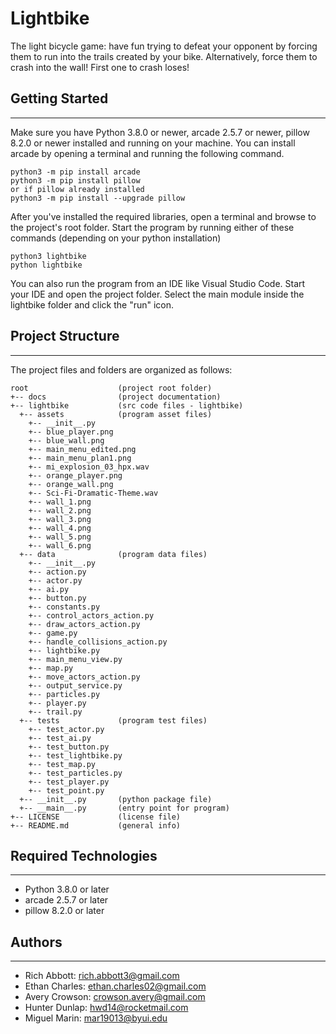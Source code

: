 # Lightbike
The light bicycle game: have fun trying to defeat your opponent by forcing 
them to run into the trails created by your bike. Alternatively, force them 
to crash into the wall! First one to crash loses!

## Getting Started
---
Make sure you have Python 3.8.0 or newer, arcade 2.5.7 or newer, pillow 8.2.0 or newer installed 
and running on your machine. You can install arcade by opening a terminal 
and running the following command.
```
python3 -m pip install arcade
python3 -m pip install pillow
or if pillow already installed
python3 -m pip install --upgrade pillow
```
After you've installed the required libraries, open a terminal and browse to the 
project's root folder. Start the program by running either of these commands (depending 
on your python installation)
```
python3 lightbike
python lightbike
```
You can also run the program from an IDE like Visual Studio Code. Start your IDE 
and open the project folder. Select the main module inside the lightbike folder and 
click the "run" icon.

## Project Structure
---
The project files and folders are organized as follows:
```
root                    (project root folder)
+-- docs                (project documentation)
+-- lightbike           (src code files - lightbike)
  +-- assets            (program asset files)
    +-- __init__.py
    +-- blue_player.png
    +-- blue_wall.png
    +-- main_menu_edited.png
    +-- main_menu_plan1.png
    +-- mi_explosion_03_hpx.wav
    +-- orange_player.png
    +-- orange_wall.png
    +-- Sci-Fi-Dramatic-Theme.wav
    +-- wall_1.png
    +-- wall_2.png
    +-- wall_3.png
    +-- wall_4.png
    +-- wall_5.png
    +-- wall_6.png
  +-- data              (program data files)
    +-- __init__.py
    +-- action.py
    +-- actor.py
    +-- ai.py
    +-- button.py
    +-- constants.py
    +-- control_actors_action.py
    +-- draw_actors_action.py
    +-- game.py
    +-- handle_collisions_action.py
    +-- lightbike.py
    +-- main_menu_view.py
    +-- map.py
    +-- move_actors_action.py
    +-- output_service.py
    +-- particles.py
    +-- player.py
    +-- trail.py
  +-- tests             (program test files)
    +-- test_actor.py
    +-- test_ai.py
    +-- test_button.py
    +-- test_lightbike.py
    +-- test_map.py
    +-- test_particles.py
    +-- test_player.py
    +-- test_point.py
  +-- __init__.py       (python package file)
  +-- __main__.py       (entry point for program)
+-- LICENSE             (license file)
+-- README.md           (general info)
```

## Required Technologies
---
* Python 3.8.0 or later
* arcade 2.5.7 or later
* pillow 8.2.0 or later

## Authors
---
* Rich Abbott: rich.abbott3@gmail.com
* Ethan Charles: ethan.charles02@gmail.com
* Avery Crowson: crowson.avery@gmail.com
* Hunter Dunlap: hwd14@rocketmail.com
* Miguel Marin: mar19013@byui.edu
